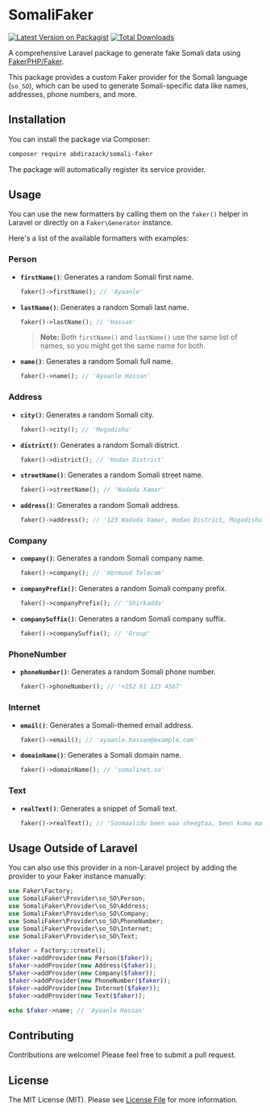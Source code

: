 # SomaliFaker

[![Latest Version on Packagist](https://img.shields.io/packagist/v/abdirazack/somali-faker.svg?style=flat-square)](https://packagist.org/packages/abdirazack/somali-faker)
[![Total Downloads](https://img.shields.io/packagist/dt/abdirazack/somali-faker.svg?style=flat-square)](https://packagist.org/packages/abdirazack/somali-faker)

A comprehensive Laravel package to generate fake Somali data using [FakerPHP/Faker](https://github.com/FakerPHP/Faker).

This package provides a custom Faker provider for the Somali language (`so_SO`), which can be used to generate Somali-specific data like names, addresses, phone numbers, and more.

## Installation

You can install the package via Composer:

```bash
composer require abdirazack/somali-faker
```

The package will automatically register its service provider.

## Usage

You can use the new formatters by calling them on the `faker()` helper in Laravel or directly on a `Faker\Generator` instance.

Here's a list of the available formatters with examples:

### Person

*   **`firstName()`**: Generates a random Somali first name.
    ```php
    faker()->firstName(); // 'Ayaanle'
    ```

*   **`lastName()`**: Generates a random Somali last name.
    ```php
    faker()->lastName(); // 'Hassan'
    ```
    > **Note:** Both `firstName()` and `lastName()` use the same list of names, so you might get the same name for both.

*   **`name()`**: Generates a random Somali full name.
    ```php
    faker()->name(); // 'Ayaanle Hassan'
    ```

### Address

*   **`city()`**: Generates a random Somali city.
    ```php
    faker()->city(); // 'Mogadishu'
    ```

*   **`district()`**: Generates a random Somali district.
    ```php
    faker()->district(); // 'Hodan District'
    ```

*   **`streetName()`**: Generates a random Somali street name.
    ```php
    faker()->streetName(); // 'Wadada Xamar'
    ```

*   **`address()`**: Generates a random Somali address.
    ```php
    faker()->address(); // '123 Wadada Xamar, Hodan District, Mogadishu'
    ```

### Company

*   **`company()`**: Generates a random Somali company name.
    ```php
    faker()->company(); // 'Hormuud Telecom'
    ```

*   **`companyPrefix()`**: Generates a random Somali company prefix.
    ```php
    faker()->companyPrefix(); // 'Shirkadda'
    ```

*   **`companySuffix()`**: Generates a random Somali company suffix.
    ```php
    faker()->companySuffix(); // 'Group'
    ```

### PhoneNumber

*   **`phoneNumber()`**: Generates a random Somali phone number.
    ```php
    faker()->phoneNumber(); // '+252 61 123 4567'
    ```

### Internet

*   **`email()`**: Generates a Somali-themed email address.
    ```php
    faker()->email(); // 'ayaanle.hassan@example.com'
    ```

*   **`domainName()`**: Generates a Somali domain name.
    ```php
    faker()->domainName(); // 'somalinet.so'
    ```

### Text

*   **`realText()`**: Generates a snippet of Somali text.
    ```php
    faker()->realText(); // 'Soomaalidu been waa sheegtaa, been kuma maahmaahdo...'
    ```

## Usage Outside of Laravel

You can also use this provider in a non-Laravel project by adding the provider to your Faker instance manually:

```php
use Faker\Factory;
use SomaliFaker\Provider\so_SO\Person;
use SomaliFaker\Provider\so_SO\Address;
use SomaliFaker\Provider\so_SO\Company;
use SomaliFaker\Provider\so_SO\PhoneNumber;
use SomaliFaker\Provider\so_SO\Internet;
use SomaliFaker\Provider\so_SO\Text;

$faker = Factory::create();
$faker->addProvider(new Person($faker));
$faker->addProvider(new Address($faker));
$faker->addProvider(new Company($faker));
$faker->addProvider(new PhoneNumber($faker));
$faker->addProvider(new Internet($faker));
$faker->addProvider(new Text($faker));

echo $faker->name; // 'Ayaanle Hassan'
```

## Contributing

Contributions are welcome! Please feel free to submit a pull request.

## License

The MIT License (MIT). Please see [License File](LICENSE.md) for more information.
